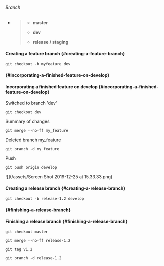 ###### Branch

* > * **master**
  >
  > * **dev**
  >
  > * **release / staging**

#### Creating a feature branch {#creating-a-feature-branch}

```
git checkout -b myfeature dev
```

####  {#incorporating-a-finished-feature-on-develop}

#### Incorporating a finished feature on develop {#incorporating-a-finished-feature-on-develop}

Switched to branch 'dev'

```
git checkout dev
```

Summary of changes

```
git merge --no-ff my_feature
```

Deleted branch my\_feature

```
git branch -d my_feature
```

Push

```
git push origin develop
```

![](/assets/Screen Shot 2019-12-25 at 15.33.33.png)

#### Creating a release branch {#creating-a-release-branch}

```
git checkout -b release-1.2 develop
```

####  {#finishing-a-release-branch}

#### Finishing a release branch {#finishing-a-release-branch}

```
git checkout master
```

```
git merge --no-ff release-1.2
```

```
git tag v1.2
```

```
git branch -d release-1.2
```



